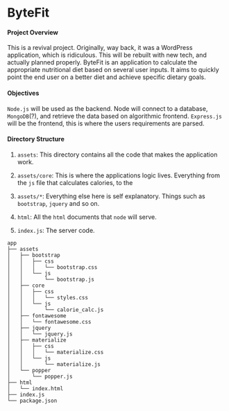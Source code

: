 ByteFit
=======

#### Project Overview
This is a revival project. Originally, way back, it was a WordPress application, which is ridiculous. This will be rebuilt with new tech, and actually planned properly.
ByteFit is an application to calculate the appropriate nutritional diet based on several user inputs. It aims to quickly point the end user on a better diet and achieve specific dietary goals.

#### Objectives
`Node.js` will be used as the backend. Node will connect to a database, `MongoDB`(?), and retrieve the data based on algorithmic frontend. 
`Express.js` will be the frontend, this is where the users requirements are parsed.

#### Directory Structure

1. `assets`: This directory contains all the code that makes the application work.

2. `assets/core`: This is where the applications logic lives. Everything from the `js` file that calculates calories, to the 

3. `assets/*`: Everything else here is self explanatory. Things such as `bootstrap`, `jquery` and so on.

4. `html`: All the `html` documents that `node` will serve.

5. `index.js`: The server code.


```
app
├── assets
│   ├── bootstrap
│   │   ├── css
│   │   │   └── bootstrap.css
│   │   └── js
│   │       └── bootstrap.js
│   ├── core
│   │   ├── css
│   │   │   └── styles.css
│   │   └── js
│   │       └── calorie_calc.js
│   ├── fontawesome
│   │   └── fontawesome.css
│   ├── jquery
│   │   └── jquery.js
│   ├── materialize
│   │   ├── css
│   │   │   └── materialize.css
│   │   └── js
│   │       └── materialize.js
│   └── popper
│       └── popper.js
├── html
│   └── index.html
├── index.js
└── package.json
```

